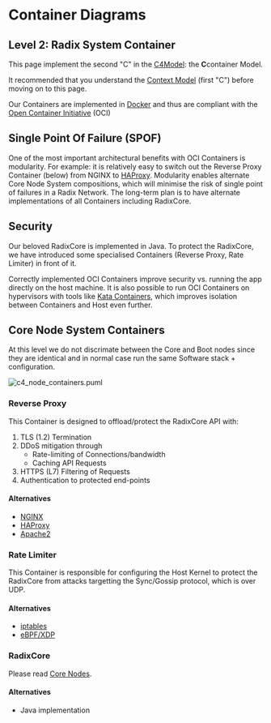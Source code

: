 # Container Diagrams

## Level 2: Radix System Container

This page implement the second "C" in the [C4Model](https://c4model.com/#coreDiagrams): the **C**container Model.

It recommended that you understand the [Context Model](c4_context.md) \(first "C"\) before moving on to this page.

Our Containers are implemented in [Docker](https://www.docker.com/) and thus are compliant with the [Open Container Initiative](https://www.opencontainers.org/) \(OCI\)

## Single Point Of Failure \(SPOF\)

One of the most important architectural benefits with OCI Containers is modularity. For example: it is relatively easy to switch out the Reverse Proxy Container \(below\) from NGINX to [HAProxy](http://www.haproxy.org/). Modularity enables alternate Core Node System compositions, which will minimise the risk of single point of failures in a Radix Network. The long-term plan is to have alternate implementations of all Containers including RadixCore.

## Security

Our beloved RadixCore is implemented in Java. To protect the RadixCore, we have introduced some specialised Containers \(Reverse Proxy, Rate Limiter\) in front of it.

Correctly implemented OCI Containers improve security vs. running the app directly on the host machine. It is also possible to run OCI Containers on hypervisors with tools like [Kata Containers](https://katacontainers.io/), which improves isolation between Containers and Host even further.

## Core Node System Containers

At this level we do not discrimate between the Core and Boot nodes since they are identical and in normal case run the same Software stack + configuration.

![c4\_node\_containers.puml](http://www.plantuml.com/plantuml/proxy?cache=no&fmt=svg&src=https://raw.githubusercontent.com/radixdlt/docs/arch/arch/c4_node_containers.puml)

### Reverse Proxy

This Container is designed to offload/protect the RadixCore API with:

1. TLS \(1.2\) Termination
2. DDoS mitigation through
   * Rate-limiting of Connections/bandwidth
   * Caching API Requests
3. HTTPS \(L7\) Filtering of Requests
4. Authentication to protected end-points

#### Alternatives

* [NGINX](https://www.nginx.com/)
* [HAProxy](http://www.haproxy.org/)
* [Apache2](https://httpd.apache.org/)

### Rate Limiter

This Container is responsible for configuring the Host Kernel to protect the RadixCore from attacks targetting the Sync/Gossip protocol, which is over UDP.

#### Alternatives

* [iptables](https://linux.die.net/man/8/iptables)
* [eBPF/XDP](https://www.netronome.com/blog/bpf-ebpf-xdp-and-bpfilter-what-are-these-things-and-what-do-they-mean-enterprise/)

### RadixCore

Please read [Core Nodes](c4_context.md).

#### Alternatives

* Java implementation

